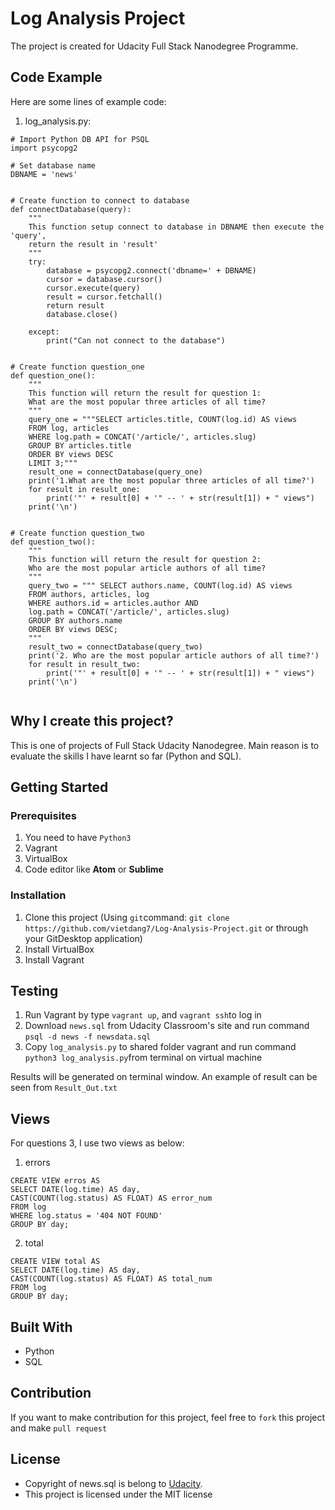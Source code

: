 # Log Analysis Project
The project is created for Udacity Full Stack Nanodegree Programme.

## Code Example
Here are some lines of example code:
1. log_analysis.py:
```
# Import Python DB API for PSQL
import psycopg2

# Set database name
DBNAME = 'news'


# Create function to connect to database
def connectDatabase(query):
    """
    This function setup connect to database in DBNAME then execute the 'query',
    return the result in 'result'
    """
    try:
        database = psycopg2.connect('dbname=' + DBNAME)
        cursor = database.cursor()
        cursor.execute(query)
        result = cursor.fetchall()
        return result
        database.close()

    except:
        print("Can not connect to the database")


# Create function question_one
def question_one():
    """
    This function will return the result for question 1:
    What are the most popular three articles of all time?
    """
    query_one = """SELECT articles.title, COUNT(log.id) AS views
    FROM log, articles
    WHERE log.path = CONCAT('/article/', articles.slug)
    GROUP BY articles.title
    ORDER BY views DESC
    LIMIT 3;"""
    result_one = connectDatabase(query_one)
    print('1.What are the most popular three articles of all time?')
    for result in result_one:
        print('"' + result[0] + '" -- ' + str(result[1]) + " views")
    print('\n')


# Create function question_two
def question_two():
    """
    This function will return the result for question 2:
    Who are the most popular article authors of all time?
    """
    query_two = """ SELECT authors.name, COUNT(log.id) AS views
    FROM authors, articles, log
    WHERE authors.id = articles.author AND
    log.path = CONCAT('/article/', articles.slug)
    GROUP BY authors.name
    ORDER BY views DESC;
    """
    result_two = connectDatabase(query_two)
    print('2. Who are the most popular article authors of all time?')
    for result in result_two:
        print('"' + result[0] + '" -- ' + str(result[1]) + " views")
    print('\n')


```

## Why I create this project?
This is one of projects of Full Stack Udacity Nanodegree. Main reason is to evaluate the skills I have learnt so far (Python and SQL).

## Getting Started
### Prerequisites
1. You need to have `Python3` 
2. Vagrant
3. VirtualBox
4. Code editor like **Atom** or **Sublime**

### Installation
1. Clone this project (Using `git`command: `git clone https://github.com/vietdang7/Log-Analysis-Project.git` or through your GitDesktop application)
2. Install VirtualBox
3. Install Vagrant

## Testing
1. Run Vagrant by type `vagrant up`, and `vagrant ssh`to log in
2. Download `news.sql` from Udacity Classroom's site and run command `psql -d news -f newsdata.sql`
3. Copy `log_analysis.py` to shared folder vagrant and run command `python3 log_analysis.py`from terminal on virtual machine

Results will be generated on terminal window.
An example of result can be seen from `Result_Out.txt`

## Views 
For questions 3, I use two views as below:
1. errors
```
CREATE VIEW erros AS
SELECT DATE(log.time) AS day,
CAST(COUNT(log.status) AS FLOAT) AS error_num 
FROM log
WHERE log.status = '404 NOT FOUND'
GROUP BY day;
```

2. total
```
CREATE VIEW total AS
SELECT DATE(log.time) AS day,
CAST(COUNT(log.status) AS FLOAT) AS total_num 
FROM log
GROUP BY day;
```

## Built With
- Python
- SQL

## Contribution
If you want to make contribution for this project, feel free to `fork` this project and make `pull request`

## License

- Copyright of news.sql is belong to [Udacity](https://github.com/udacity/).
- This project is licensed under the MIT license
